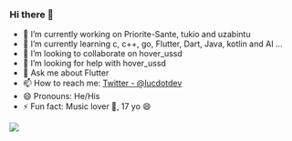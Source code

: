 ### Hi there 👋

- 🔭 I’m currently working on Priorite-Sante, tukio and uzabintu
- 🌱 I’m currently learning c, c++, go, Flutter, Dart, Java, kotlin and AI ... 
- 👯 I’m looking to collaborate on hover_ussd
- 🤔 I’m looking for help with hover_ussd
- 💬 Ask me about Flutter
- 📫 How to reach me:  [Twitter - @lucdotdev](https://twitter.com/lucdotdev)
- 😄 Pronouns: He/His
- ⚡ Fun fact: Music lover 🎸, 17 yo 😄

<img src="https://github-readme-stats.vercel.app/api?username=lucdotdev&&show_icons=true&title_color=ffffff&icon_color=bb2acf&text_color=daf7dc&bg_color=191919"/>

